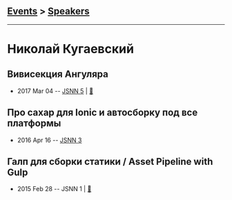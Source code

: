 ## [Events](../README.md) > [Speakers](../speakers.md)
---

# Николай Кугаевский

## Вивисекция Ангуляра
- 2017 Mar 04 -- [JSNN 5](https://www.youtube.com/watch?v=6JbKHQw9iDQ)  | [:notebook:](http://slides.kugaevsky.ru/vivisection.html#/)  
## Про сахар для Ionic и автосборку под все платформы
- 2016 Apr 16 -- [JSNN 3](https://youtu.be/NJHC6x-RJFU)    
## Галп для сборки статики &#x2F; Asset Pipeline with Gulp
- 2015 Feb 28 -- JSNN 1  | [:notebook:](http://slides.kugaevsky.ru/gulp-assets-pipeline.html)  
